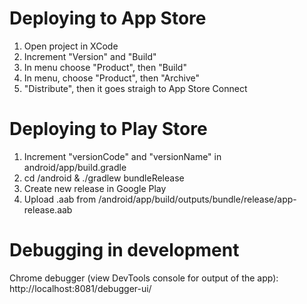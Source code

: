 # Deploying to App Store

1. Open project in XCode
2. Increment "Version" and "Build"
3. In menu choose "Product", then "Build"
4. In menu, choose "Product", then "Archive"
5. "Distribute", then it goes straigh to App Store Connect

# Deploying to Play Store

1. Increment "versionCode" and "versionName" in android/app/build.gradle
2. cd /android & ./gradlew bundleRelease
3. Create new release in Google Play
4. Upload .aab from /android/app/build/outputs/bundle/release/app-release.aab

# Debugging in development

Chrome debugger (view DevTools console for output of the app):
http://localhost:8081/debugger-ui/